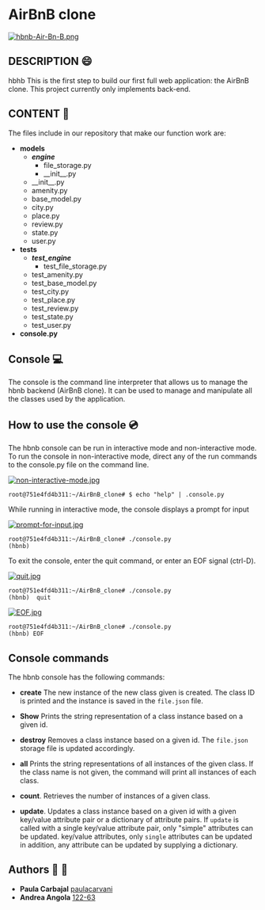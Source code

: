 # AirBnB clone


[![hbnb-Air-Bn-B.png](https://i.postimg.cc/pdxsYQhs/hbnb-Air-Bn-B.png)](https://postimg.cc/TK7jTDcb)

## DESCRIPTION :smile:

hbhb This is the first step to build our first full web application: the AirBnB clone.
This project currently only implements back-end.

## CONTENT :closed_book:

The files include in our repository that make our function work are:

+ **models**
  + ***engine***
    + file_storage.py
    + \_\_init__.py
  + \_\_init__.py
  + amenity.py
  + base_model.py
  + city.py
  + place.py
  + review.py
  + state.py
  + user.py
+ **tests**
  + ***test_engine***
    + test_file_storage.py
  + test_amenity.py
  + test_base_model.py
  + test_city.py
  + test_place.py
  + test_review.py
  + test_state.py
  + test_user.py
+ **console.py**

## Console :computer:

The console is the command line interpreter that allows us to manage the hbnb backend (AirBnB clone). It can be used to manage and manipulate all the classes used by the application.

## How to use the console :cd:

The hbnb console can be run in interactive mode and non-interactive mode. To run the console in non-interactive mode, direct any of the run commands to the console.py file on the command line.

[![non-interactive-mode.jpg](https://i.postimg.cc/nLsbzQj0/non-interactive-mode.jpg)](https://postimg.cc/cKN5kCcn)

```
root@751e4fd4b311:~/AirBnB_clone# $ echo "help" | .console.py
```
While running in interactive mode, the console displays a prompt for input

[![prompt-for-input.jpg](https://i.postimg.cc/NFD69D5X/prompt-for-input.jpg)](https://postimg.cc/T5yLBrj2)
```
root@751e4fd4b311:~/AirBnB_clone# ./console.py
(hbnb)
```
To exit the console, enter the quit command, or enter an EOF signal (ctrl-D).

[![quit.jpg](https://i.postimg.cc/YCrpz3j9/quit.jpg)](https://postimg.cc/56rdx8Bd)
```
root@751e4fd4b311:~/AirBnB_clone# ./console.py
(hbnb)  quit
```
[![EOF.jpg](https://i.postimg.cc/xCyx5KXf/EOF.jpg)](https://postimg.cc/1nXr5V02)
```
root@751e4fd4b311:~/AirBnB_clone# ./console.py
(hbnb) EOF
```

## Console commands

The hbnb console has the following commands:

+ **create**
The new instance of the new class given is created. The class ID is printed and the instance is saved in the `file.json` file.

+ **Show**
Prints the string representation of a class instance based on a given id.

+ **destroy**
Removes a class instance based on a given id. The `file.json` storage file is updated accordingly.

+ **all**
Prints the string representations of all instances of the given class. If the class name is not given, the command will print all instances of each class.

+ **count**.
Retrieves the number of instances of a given class.

+ **update**.
Updates a class instance based on a given id with a given key/value attribute pair or a dictionary of attribute pairs. If `update` is called with a single key/value attribute pair, only "simple" attributes can be updated.
key/value attributes, only `single` attributes can be updated in addition, any attribute can be updated by supplying a dictionary.



##  Authors :raising_hand: :raising_hand:

+ **Paula Carbajal** [paulacarvani](https://github.com/paulacarvani)
+ **Andrea Angola** [122-63](https://github.com/122-63)